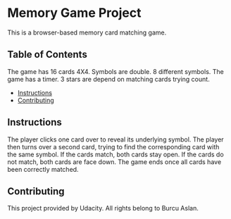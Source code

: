 # Memory Game Project

This is a browser-based memory card matching game.

## Table of Contents

The game has 16 cards 4X4.
Symbols are double. 8 different symbols.
The game has a timer.
3 stars are depend on matching cards trying count.



* [Instructions](#instructions)
* [Contributing](#contributing)

## Instructions

The player clicks one card over to reveal its underlying symbol.
The player then turns over a second card, trying to find the corresponding card with the same symbol.
If the cards match, both cards stay open.
If the cards do not match, both cards are face down.
The game ends once all cards have been correctly matched.

## Contributing

This project provided by Udacity. All rights belong to Burcu Aslan.
